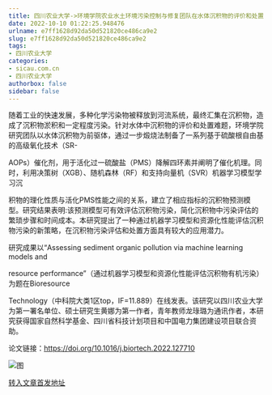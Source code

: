 ```yaml
---
title: 四川农业大学->环境学院农业水土环境污染控制与修复团队在水体沉积物的评价和处置研究方面取得重要进展 | sicau.com.cn
date: 2022-10-10 01:22:25.948476
urlname: e7ff1628d92da50d521820ce486ca9e2
slug: e7ff1628d92da50d521820ce486ca9e2
tags: 
- 四川农业大学
categories:
- sicau.com.cn
- 四川农业大学
authorbox: false
sidebar: false
---
```

随着工业的快速发展，多种化学污染物被释放到河流系统，最终汇集在沉积物，造成了沉积物淤积和一定程度污染。针对水体中沉积物的评价和处置难题，环境学院研究团队以水体沉积物为前驱体，通过一步煅烧法制备了一系列基于硫酸根自由基的高级氧化技术（SR-

AOPs）催化剂，用于活化过一硫酸盐（PMS）降解四环素并阐明了催化机理。同时，利用决策树（XGB）、随机森林（RF）和支持向量机（SVR）机器学习模型学习沉
<!--more-->
积物的理化性质与活化PMS性能之间的关系，建立了相应指标的沉积物预测模型。研究结果表明:该预测模型可有效评估沉积物污染，简化沉积物中污染评估的繁琐步骤和时间成本。本研究提出了一种通过机器学习模型和资源化性能评估沉积物污染的新策略，在沉积物污染评估和处置方面具有较大的应用潜力。

研究成果以“Assessing sediment organic pollution via machine learning models and

resource performance”（通过机器学习模型和资源化性能评估沉积物有机污染）为题在Bioresource

Technology（中科院大类1区top，IF=11.889）在线发表。该研究以四川农业大学为第一署名单位、硕士研究生黄娜为第一作者，青年教师龙琭璐为通讯作者，本研究获得国家自然科学基金、四川省科技计划项目和中国电力集团建设项目联合资助。

论文链接：https://doi.org/10.1016/j.biortech.2022.127710

![图](https://news.sicau.edu.cn/__local/3/3B/EE/092F1CBCF99BFEA86009BCC7CA3_E8A8C708_C1437.png)

[转入文章首发地址](https://news.sicau.edu.cn/info/1078/69731.htm)